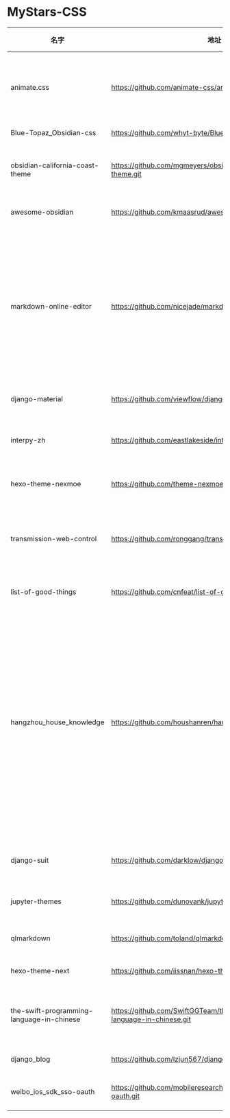 # MyStars-CSS
|                  名字                   |                                    地址                                    |星数 |                                                                                                                                            描述                                                                                                                                             |语言| 大小 |
|-----------------------------------------|----------------------------------------------------------------------------|----:|---------------------------------------------------------------------------------------------------------------------------------------------------------------------------------------------------------------------------------------------------------------------------------------------|----|------|
|animate.css                              |https://github.com/animate-css/animate.css.git                              |74705|🍿 A cross-browser library of CSS animations. As easy to use as an easy thing.                                                                                                                                                                                                               |CSS |1 KB  |
|Blue-Topaz_Obsidian-css                  |https://github.com/whyt-byte/Blue-Topaz_Obsidian-css.git                    |  502|A blue theme for Obsidian.                                                                                                                                                                                                                                                                   |CSS |174 KB|
|obsidian-california-coast-theme          |https://github.com/mgmeyers/obsidian-california-coast-theme.git             |  414|A minimalist obsidian theme inspired by macOS Big Sur                                                                                                                                                                                                                                        |CSS |17 KB |
|awesome-obsidian                         |https://github.com/kmaasrud/awesome-obsidian.git                            | 3016|🕶️ Awesome stuff for Obsidian                                                                                                                                                                                                                                                                |CSS |7 KB  |
|markdown-online-editor                   |https://github.com/nicejade/markdown-online-editor.git                      | 1784|📝基于 Vue、Vditor，所构建的在线 Markdown 编辑器，支持流程图、甘特图、时序图、任务列表、HTML 自动转换为 Markdown 等功能；🎉新增「所见即所得」编辑模式。                                                                                                                                      |CSS |1 KB  |
|django-material                          |https://github.com/viewflow/django-material.git                             | 2399|Material Design for Django                                                                                                                                                                                                                                                                   |CSS |27 KB |
|interpy-zh                               |https://github.com/eastlakeside/interpy-zh.git                              | 6138|📘《Python进阶》（Intermediate Python 中文版）                                                                                                                                                                                                                                               |CSS |955 B |
|hexo-theme-nexmoe                        |https://github.com/theme-nexmoe/hexo-theme-nexmoe.git                       | 1232|🔥 一个比较特别的 Hexo 主题                                                                                                                                                                                                                                                                  |CSS |7 KB  |
|transmission-web-control                 |https://github.com/ronggang/transmission-web-control.git                    | 3755|一个 Transmission 浏览器管理界面。Transmission Web Control is a custom web UI.                                                                                                                                                                                                               |CSS |26 KB |
|list-of-good-things                      |https://github.com/cnfeat/list-of-good-things.git                           |  980|list-of-good-things 好物清单                                                                                                                                                                                                                                                                 |CSS |41 KB |
|hangzhou_house_knowledge                 |https://github.com/houshanren/hangzhou_house_knowledge.git                  |26345|2017年买房经历总结出来的买房购房知识分享给大家，希望对大家有所帮助。买房不易，且买且珍惜。Sharing the knowledge of buy an own house that according  to the experience at hangzhou in 2017 to all the people. It's not easy to buy a own house, so I hope that it would be useful to everyone.|CSS |847 KB|
|django-suit                              |https://github.com/darklow/django-suit.git                                  | 2158|Modern theme for Django admin interface                                                                                                                                                                                                                                                      |CSS |6 KB  |
|jupyter-themes                           |https://github.com/dunovank/jupyter-themes.git                              | 9116|Custom Jupyter Notebook Themes                                                                                                                                                                                                                                                               |CSS |45 KB |
|qlmarkdown                               |https://github.com/toland/qlmarkdown.git                                    | 3092|QuickLook generator for Markdown files.                                                                                                                                                                                                                                                      |CSS |286 B |
|hexo-theme-next                          |https://github.com/iissnan/hexo-theme-next.git                              |15771|Elegant theme for Hexo.                                                                                                                                                                                                                                                                      |CSS |12 KB |
|the-swift-programming-language-in-chinese|https://github.com/SwiftGGTeam/the-swift-programming-language-in-chinese.git|20511|中文版 Apple 官方 Swift 教程《The Swift Programming Language》                                                                                                                                                                                                                               |CSS |38 KB |
|django_blog                              |https://github.com/lzjun567/django_blog.git                                 |  208|a blog powered by django                                                                                                                                                                                                                                                                     |CSS |27 KB |
|weibo_ios_sdk_sso-oauth                  |https://github.com/mobileresearch/weibo_ios_sdk_sso-oauth.git               |  293|sina weibo sdk of sso and Oauth2.0                                                                                                                                                                                                                                                           |CSS |22 KB |
